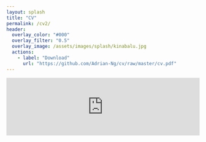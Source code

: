 ```yaml
---
layout: splash
title: "CV"
permalink: /cv2/
header:
  overlay_color: "#000"
  overlay_filter: "0.5"
  overlay_image: /assets/images/splash/kinabalu.jpg
  actions:
    - label: "Download"
      url: "https://github.com/Adrian-Ng/cv/raw/master/cv.pdf"
---
```

<embed src="https://drive.google.com/viewerng/viewer?embedded=true&url=https://github.com/Adrian-Ng/cv/raw/master/cv.pdf" width="100%" scrolling="no">

